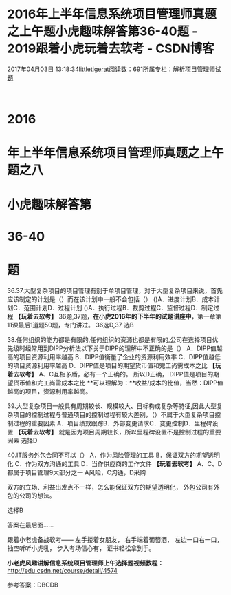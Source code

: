 
# 2016年上半年信息系统项目管理师真题之上午题小虎趣味解答第36-40题 - 2019跟着小虎玩着去软考 - CSDN博客

2017年04月03日 13:18:34[littletigerat](https://me.csdn.net/littletigerat)阅读数：691所属专栏：[解析项目管理师试题](https://blog.csdn.net/column/details/15005.html)



﻿﻿
# 2016
# 年上半年信息系统项目管理师真题之上午题之八
# 小虎趣味解答第
# 36-40
# 题

36.37.大型复杂项目的项目管理有别于单项目管理，对于大型复杂项目来说，首先应该制定的计划是（）而在该计划中一般不会包括（）
()A．进度计划B．成本计划C．范围计划D．过程计划
()A．执行过程B．裁剪过程C．监督过程D．制定过程
**【玩着去软考】**
36题,37题，**在小虎2016年的下半年的试题讲座中**，第一章第11课最后1道题50题，专门讲过。
36选D,37 选B

38.任何组织的能力都是有限的,任何组织的资源也都是有限的,公司在选择项目优先级时经常用到DIPP分析法以下关于DIPP的理解中不正确的是（）
A．DIPP值越高的项目资源利用率越高
B．DIPP值衡量了企业的资源利用效率
C．DIPP值越低的项目资源利用率越高
D．DIPP值是项目的期望货币值和完工尚需成本之比
**【玩着去软考】**
A、C互相矛盾，必有一个正确的。
所以D正确，
DIPP值是项目的期望货币值和完工尚需成本之比
**可以理解为：**收益/成本的比值，当然：DIPP值越高的项目，资源利用率越高。

39.大型复杂项目一般具有周期较长、规模较大、目标构成复杂等特征,因此大型复杂项目的控制过程与普通项目的控制过程有较大差别，（）不属于大型复杂项目控制过程的重要因素
A．项目绩效跟踪B．外部变更请求C．变更控制D．里程碑设置
**【玩着去软考】**
就是因为项目周期较长，所以里程碑设置不是控制过程的重要因素
选择D

40.IT服务外包合同不可以（）
A．作为风险管理的工具
B．保证双方的期望透明化
C．作为双方沟通的工具
D．当作供应商的工作文件
**【玩着去软考】**
A、C、D都属于项目管理9大部分之一
A风险，C沟通，D采购

双方的立场、利益出发点不一样，怎么能保证双方的期望透明化，
外包公司有外包的公司的想法。

选择B

答案在最后面……


跟着小老虎备战软考——
左手搂着女朋友，
右手端着葡萄酒，
左边一口右一口，
抽空听听小虎吼，
步入考场信心有，
证书轻松拿到手。

**小老虎风趣讲解信息系统项目管理师上午选择题视频教程：**
http://edu.csdn.net/course/detail/4574

参考答案：DBCDB

